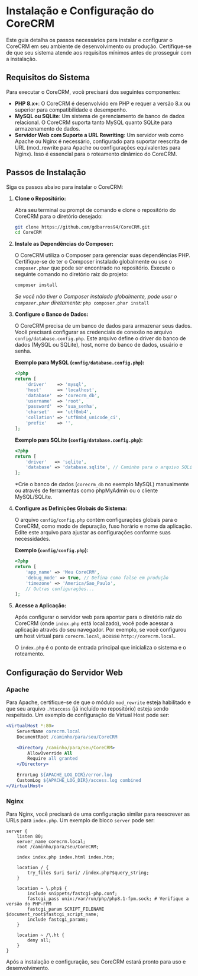 # Instalação e Configuração do CoreCRM

Este guia detalha os passos necessários para instalar e configurar o CoreCRM em seu ambiente de desenvolvimento ou produção. Certifique-se de que seu sistema atende aos requisitos mínimos antes de prosseguir com a instalação.

## Requisitos do Sistema

Para executar o CoreCRM, você precisará dos seguintes componentes:

*   **PHP 8.x+**: O CoreCRM é desenvolvido em PHP e requer a versão 8.x ou superior para compatibilidade e desempenho.
*   **MySQL ou SQLite**: Um sistema de gerenciamento de banco de dados relacional. O CoreCRM suporta tanto MySQL quanto SQLite para armazenamento de dados.
*   **Servidor Web com Suporte a URL Rewriting**: Um servidor web como Apache ou Nginx é necessário, configurado para suportar reescrita de URL (mod_rewrite para Apache ou configurações equivalentes para Nginx). Isso é essencial para o roteamento dinâmico do CoreCRM.

## Passos de Instalação

Siga os passos abaixo para instalar o CoreCRM:

1.  **Clone o Repositório:**

    Abra seu terminal ou prompt de comando e clone o repositório do CoreCRM para o diretório desejado:

    ```bash
    git clone https://github.com/gdbarros94/CoreCRM.git
    cd CoreCRM
    ```

2.  **Instale as Dependências do Composer:**

    O CoreCRM utiliza o Composer para gerenciar suas dependências PHP. Certifique-se de ter o Composer instalado globalmente ou use o `composer.phar` que pode ser encontrado no repositório. Execute o seguinte comando no diretório raiz do projeto:

    ```bash
    composer install
    ```

    *Se você não tiver o Composer instalado globalmente, pode usar o `composer.phar` diretamente:* `php composer.phar install`

3.  **Configure o Banco de Dados:**

    O CoreCRM precisa de um banco de dados para armazenar seus dados. Você precisará configurar as credenciais de conexão no arquivo `config/database.config.php`. Este arquivo define o driver do banco de dados (MySQL ou SQLite), host, nome do banco de dados, usuário e senha.

    **Exemplo para MySQL (`config/database.config.php`):**

    ```php
    <?php
    return [
        'driver'    => 'mysql',
        'host'      => 'localhost',
        'database'  => 'corecrm_db',
        'username'  => 'root',
        'password'  => 'sua_senha',
        'charset'   => 'utf8mb4',
        'collation' => 'utf8mb4_unicode_ci',
        'prefix'    => '',
    ];
    ```

    **Exemplo para SQLite (`config/database.config.php`):**

    ```php
    <?php
    return [
        'driver'   => 'sqlite',
        'database' => 'database.sqlite', // Caminho para o arquivo SQLite
    ];
    ```

    *Crie o banco de dados (`corecrm_db` no exemplo MySQL) manualmente ou através de ferramentas como phpMyAdmin ou o cliente MySQL/SQLite.

4.  **Configure as Definições Globais do Sistema:**

    O arquivo `config/config.php` contém configurações globais para o CoreCRM, como modo de depuração, fuso horário e nome da aplicação. Edite este arquivo para ajustar as configurações conforme suas necessidades.

    **Exemplo (`config/config.php`):**

    ```php
    <?php
    return [
        'app_name' => 'Meu CoreCRM',
        'debug_mode' => true, // Defina como false em produção
        'timezone' => 'America/Sao_Paulo',
        // Outras configurações...
    ];
    ```

5.  **Acesse a Aplicação:**

    Após configurar o servidor web para apontar para o diretório raiz do CoreCRM (onde `index.php` está localizado), você pode acessar a aplicação através do seu navegador. Por exemplo, se você configurou um host virtual para `corecrm.local`, acesse `http://corecrm.local`.

    O `index.php` é o ponto de entrada principal que inicializa o sistema e o roteamento.

## Configuração do Servidor Web

### Apache

Para Apache, certifique-se de que o módulo `mod_rewrite` esteja habilitado e que seu arquivo `.htaccess` (já incluído no repositório) esteja sendo respeitado. Um exemplo de configuração de Virtual Host pode ser:

```apache
<VirtualHost *:80>
    ServerName corecrm.local
    DocumentRoot /caminho/para/seu/CoreCRM

    <Directory /caminho/para/seu/CoreCRM>
        AllowOverride All
        Require all granted
    </Directory>

    ErrorLog ${APACHE_LOG_DIR}/error.log
    CustomLog ${APACHE_LOG_DIR}/access.log combined
</VirtualHost>
```

### Nginx

Para Nginx, você precisará de uma configuração similar para reescrever as URLs para `index.php`. Um exemplo de bloco `server` pode ser:

```nginx
server {
    listen 80;
    server_name corecrm.local;
    root /caminho/para/seu/CoreCRM;

    index index.php index.html index.htm;

    location / {
        try_files $uri $uri/ /index.php?$query_string;
    }

    location ~ \.php$ {
        include snippets/fastcgi-php.conf;
        fastcgi_pass unix:/var/run/php/php8.1-fpm.sock; # Verifique a versão do PHP-FPM
        fastcgi_param SCRIPT_FILENAME $document_root$fastcgi_script_name;
        include fastcgi_params;
    }

    location ~ /\.ht {
        deny all;
    }
}
```

Após a instalação e configuração, seu CoreCRM estará pronto para uso e desenvolvimento.

